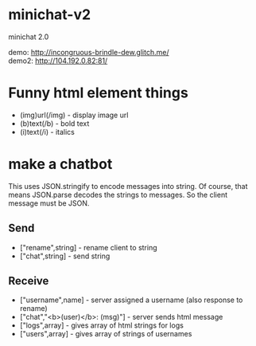 # minichat-v2
minichat 2.0

demo: http://incongruous-brindle-dew.glitch.me/<br>
demo2: http://104.192.0.82:81/

# Funny html element things
- (img)url(/img) - display image url
- (b)text(/b) - bold text
- (i)text(/i) - italics

# make a chatbot
This uses JSON.stringify to encode messages into string. Of course, that means JSON.parse decodes the strings to messages. So the client message must be JSON.

## Send
- ["rename",string] - rename client to string
- ["chat",string] - send string
## Receive
- ["username",name] - server assigned a username (also response to rename)
- ["chat","&lt;b&gt;(user)&lt;/b&gt;: (msg)"] - server sends html message
- ["logs",array] - gives array of html strings for logs
- ["users",array] - gives array of strings of usernames
